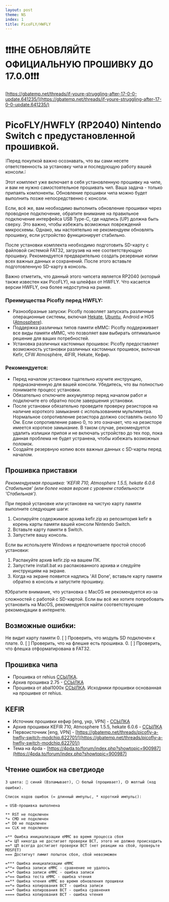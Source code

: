 ```yaml
---
layout: post
theme: NS
index: 1
title: PicoFLY/HWFLY
---
```


# ❗❗❗НЕ ОБНОВЛЯЙТЕ ОФИЦИАЛЬНУЮ ПРОШИВКУ ДО 17.0.0❗❗❗

[https://gbatemp.net/threads/if-youre-struggling-after-17-0-0-update.641235/](https://gbatemp.net/threads/if-youre-struggling-after-17-0-0-update.641235/)

# PicoFLY/HWFLY (RP2040) Nintendo Switch с предустановленной прошивкой.

❕Перед покупкой важно осознавать, что вы сами несете ответственность за установку чипа и последующую работу вашей консоли.❕

Этот комплект уже включает в себя установленную прошивку на чипе, и вам не нужно самостоятельное прошивать чип. Ваша задача - только припаять компоненты. Обновление прошивки чипа можно будет выполнить позже непосредственно с консоли.

Если, всё же, вам необходимо выполнить обновление прошивки через проводное подключение, обратите внимание на правильное подключение интерфейса USB Type-C, где надпись (UP) должна быть сверху. Это важно, чтобы избежать возможных повреждений микросхемы. Однако, мы настоятельно не рекомендуем обновлять прошивку, если устройство функционирует стабильно.

После установки комплекта необходимо подготовить SD-карту с файловой системой FAT32, загрузив на нее соответствующую прошивку. Рекомендуется предварительно создать резервные копии всех важных данных и сохранений. После этого вставьте подготовленную SD-карту в консоль.

Важно отметить, что данный этого чипсета является RP2040 (который также известен как PicoFLY), на шлейфах от HWFLY. Что касается версии HWFLY, она более недоступна на рынке.

### Преимущества Picofly перед HWFLY:
* Разнообразные запуски: Picofly позволяет запускать различные операционные системы, включая [Hekate](https://github.com/CTCaer/hekate), [Ubuntu](https://wiki.switchroot.org/), Android и HOS ([Atmosphere](https://github.com/Atmosphere-NX/Atmosphere)).
* Поддержка различных типов памяти eMMC: Picofly поддерживает все виды памяти eMMC, что позволяет вам выбирать оптимальное решение для ваших потребностей.
* Установка различных кастомных прошивок: Picofly предоставляет возможность установки различных кастомных прошивок, включая Kefir, CFW Atmosphére, 4IFIR, Hekate, Кефир.

### Рекомендуется:
* Перед началом установки тщательно изучите инструкцию, предназначенную для вашей консоли. Убедитесь, что вы полностью понимаете процесс установки.
* Обязательно отключите аккумулятор перед началом работ и подключите его обратно после завершения установки.
* После установки обязательно проведите проверку резисторов на наличие короткого замыкания с использованием мультиметра. Нормальное сопротивление резистора должно составлять около 10 Ом. Если сопротивление равно 0, то это означает, что на резисторе имеется короткое замыкание. В таком случае, рекомендуется удалить излишки припоя и не включать устройство до тех пор, пока данная проблема не будет устранена, чтобы избежать возможных поломок.
* Создайте резервную копию всех важных данных с SD-карты перед началом.

## Прошивка приставки

_Рекомендуемая прошивка: 'KEFIR 710, Atmosphere 1.5.5, hekate 6.0.6 Стабильная' (или более новая версия с уровнем стабильности 'Стабильная')._

При первой установке или установке на чистую карту памяти выполните следующие шаги:
1. Скопируйте содержимое архива kefir.zip из репозитория kefir в корень карты памяти вашей консоли Nintendo Switch.
2. Вставьте карту памяти в Switch.
3. Запустите вашу консоль.

Если вы используете Windows и предпочитаете простой способ установки:

1. Распакуйте архив kefir.zip на вашем ПК.
2. Запустите install.bat из распакованного архива и следуйте инструкциям на экране.
3. Когда на экране появится надпись 'All Done', вставьте карту памяти обратно в консоль и запустите прошивку.

    
❗️Обратите внимание, что установка с MacOS не рекомендуется из-за сложностей с работой с SD-картой. Если вы всё же хотите попробовать установить на MacOS, рекомендуется найти соответствующие рекомендации в интернете.

## Возможные ошибки:
Не видит карту памяти
0. [ ]  Проверить, что модуль SD подключен к плате.
0. [ ]  Проверить, что на флешке есть прошивка.
0. [ ]  Проверить, что флешка отформатирована в FAT32.


## Прошивка чипа 

* Прошивка от rehius [ССЫЛКА](https://github.com/rehius/usk/releases).
* Архив прошивка 2.75 - [ССЫЛКА](https://github.com/Rattlhead/rattlhead.github.io/tree/master/PicoFLY/PicoFly_2.75_2023.09.09_08-16)
* Прошивка от abal1000x [ССЫЛКА](https://github.com/abal1000x/usk/tree/abal_version). Исходники прошивки основанная на прошивке от rehius.

## KEFIR
* Источник прошивки кефир [eng, укр, VPN] - [ССЫЛКА](https://codeberg.org/rashevskyv/kefir/releases)
* Архив прошивки KEFIR 710, Atmosphere 1.5.5, hekate 6.0.6 - [ССЫЛКА](https://github.com/Rattlhead/rattlhead.github.io/blob/master/PicoFLY/kefir710.zip)
* Первоисточник [eng, VPN]  - [https://gbatemp.net/threads/picofly-a-hwfly-switch-modchip.622701/](https://gbatemp.net/threads/picofly-a-hwfly-switch-modchip.622701/)
* Тема на 4pda - [https://4pda.to/forum/index.php?showtopic=900987](https://4pda.to/forum/index.php?showtopic=900987)

## Чтение ошибок на светдиоде
    3 цвета: 🔵 синий (Взламывает), ⚪️ белый (прошивает), 🟡 желтый (код ошибки).
    
    Список кодов ошибок (= длинный импульс, * короткий импульс):
    
    = USB-прошивка выполнена
    
    ** RST не подключен
    *= CMD не подключен
    =* D0 не подключен
    == CLK не подключен
    
    =** Ошибка инициализации eMMC во время процесса сбоя
    =*= ЦП никогда не достигает проверки BCT, этого не должно происходить
    ==* ЦП всегда достигает проверки BCT (нет реакции на сбой, проверьте MOSFET)
    === Достигнут лимит попыток сбоя, сбой невозможен
    
    =*** Ошибка инициализации eMMC
    =**= Ошибка записи eMMC - сравнение не удалось
    =*=* Ошибка записи eMMC - ошибка записи
    =*== Ошибка теста eMMC - ошибка чтения
    ==** Ошибка чтения eMMC во время обновления прошивки
    ==*= Ошибка копирования BCT - ошибка записи
    ===* Ошибка копирования BCT - ошибка сравнения
    ==== Ошибка копирования BCT - ошибка чтения


